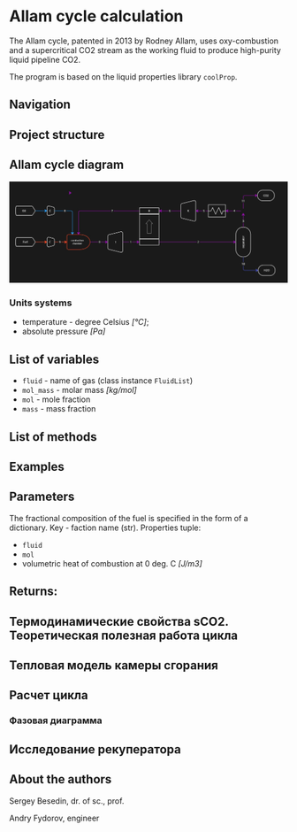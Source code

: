# Allam cycle calculation
The Allam cycle, patented in 2013 by Rodney Allam, 
uses oxy-combustion and a supercritical CO2 stream 
as the working fluid to produce high-purity liquid pipeline CO2.

The program is based on the liquid properties library `coolProp`.

## Navigation

## Project structure


## Allam cycle diagram

![Allam cycle diagram](image/allam-scheme.jpg)



### Units systems
- temperature - degree Celsius _[°C]_;
- absolute pressure _[Pa]_

## List of variables
- `fluid` - name of gas (class instance `FluidList`)
- `mol_mass` - molar mass _[kg/mol]_
- `mol` - mole fraction
- `mass` - mass fraction

## List of methods

## Examples


## Parameters
The fractional composition of the fuel is specified 
in the form of a dictionary. Key - faction name (str). Properties tuple:
- `fluid`
- `mol`
- volumetric heat of combustion at 0 deg. C _[J/m3]_

## Returns:



## Термодинамические свойства sCO2. Теоретическая полезная работа цикла


## Тепловая модель камеры сгорания


## Расчет цикла


### Фазовая диаграмма


## Исследование рекуператора


## About the authors
Sergey Besedin, dr. of sc., prof.

Andry Fydorov, engineer